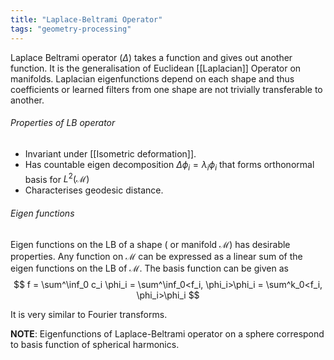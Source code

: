 ```yaml
---
title: "Laplace-Beltrami Operator"
tags: "geometry-processing"
---  
```

Laplace Beltrami operator ($\Delta$) takes a function and gives out another function. It is the generalisation of Euclidean [[Laplacian]] Operator on manifolds. Laplacian eigenfunctions depend on each shape and thus 
 coefficients or learned filters from one shape are not trivially transferable to another.

###### Properties of LB operator
- Invariant under [[Isometric deformation]].
- Has countable eigen decomposition
			$\Delta \phi_i = \lambda_i\phi_i$    that forms orthonormal basis for $L^2(\mathcal{M})$
- Characterises geodesic distance.

 ###### Eigen functions
 Eigen functions on the LB of a shape ( or manifold $\mathcal{M}$) has desirable properties. Any function on $\mathcal{M}$ can be expressed as a linear sum of the eigen functions on the LB  of $\mathcal{M}$. The basis function can be given as
 $$ f = \sum^\inf_0 c_i \phi_i = \sum^\inf_0<f_i, \phi_i>\phi_i =  \sum^k_0<f_i, \phi_i>\phi_i $$

It is very similar to Fourier transforms.

**NOTE**: Eigenfunctions of Laplace-Beltrami operator on a sphere correspond to basis function of spherical harmonics.

